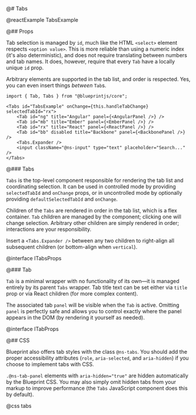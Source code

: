 @# Tabs

@reactExample TabsExample

@## Props

Tab selection is managed by `id`, much like the HTML `<select>` element respects `<option value>`. This is more reliable than using a numeric index (it's also deterministic), and
does not require translating between numbers and tab names. It does, however, require that
every `Tab` have a locally unique `id` prop.

Arbitrary elements are supported in the tab list, and order is respected. Yes, you can even
insert things _between_ `Tab`s.

```tsx
import { Tab, Tabs } from "@blueprintjs/core";

<Tabs id="TabsExample" onChange={this.handleTabChange} selectedTabId="rx">
    <Tab id="ng" title="Angular" panel={<AngularPanel />} />
    <Tab id="mb" title="Ember" panel={<EmberPanel />} />
    <Tab id="rx" title="React" panel={<ReactPanel />} />
    <Tab id="bb" disabled title="Backbone" panel={<BackbonePanel />} />
    <Tabs.Expander />
    <input className="@ns-input" type="text" placeholder="Search..." />
</Tabs>
```

@### Tabs

`Tabs` is the top-level component responsible for rendering the tab list and coordinating selection.
It can be used in controlled mode by providing `selectedTabId` and `onChange` props, or in
uncontrolled mode by optionally providing `defaultSelectedTabId` and `onChange`.

Children of the `Tabs` are rendered in order in the tab list, which is a flex container.
`Tab` children are managed by the component; clicking one will change selection. Arbitrary other
children are simply rendered in order; interactions are your responsibility.

Insert a `<Tabs.Expander />` between any two children to right-align all subsequent children (or bottom-align when `vertical`).

@interface ITabsProps

@### Tab

`Tab` is a minimal wrapper with no functionality of its own&mdash;it is managed entirely by its
parent `Tabs` wrapper. Tab title text can be set either via `title` prop or via React children
(for more complex content).

The associated tab `panel` will be visible when the `Tab` is active. Omitting `panel` is perfectly
safe and allows you to control exactly where the panel appears in the DOM (by rendering it yourself
as needed).

@interface ITabProps

@## CSS

Blueprint also offers tab styles with the class `@ns-tabs`. You should add the proper accessibility
attributes (`role`, `aria-selected`, and `aria-hidden`) if you choose to implement tabs with CSS.

`.@ns-tab-panel` elements with `aria-hidden="true"` are hidden automatically by the Blueprint CSS.
You may also simply omit hidden tabs from your markup to improve performance (the `Tabs`
JavaScript component does this by default).

@css tabs
